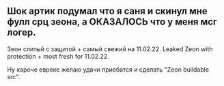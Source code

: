 Шок артик подумал что я саня и скинул мне фулл срц зеона, а ОКАЗАЛОСЬ что у меня мсг логер.
--
Зеон слитый с защитой + самый свежий на 11.02.22.
Leaked Zeon with protection + most fresh for 11.02.22.


Ну кароче евреке желаю удачи приебатся и сделать "Zeon buildable src".
